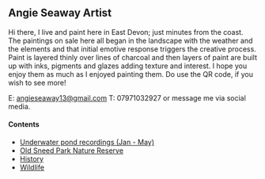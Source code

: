 ## Angie Seaway Artist

Hi there, I live and paint here in East Devon; just minutes from the coast. The paintings on sale here all began in the landscape with the weather and the elements and that initial emotive response triggers the creative process. Paint is layered thinly over lines of charcoal and then layers of paint are built up with inks, pigments and glazes adding texture and interest. I hope you enjoy them as much as I enjoyed painting them. Do use the QR code, if you wish to see more!

E: angieseaway13@gmail.com
T:  07971032927 or message me via social media. 

#### Contents 

- [Underwater pond recordings (Jan - May)](https://jackhalgh.github.io/The-Seasonal-Soundscape-Project/January)
- [Old Sneed Park Nature Reserve](https://jackhalgh.github.io/The-Seasonal-Soundscape-Project/Reserve)
- [History](https://jackhalgh.github.io/The-Seasonal-Soundscape-Project/History)
- [Wildlife](https://jackhalgh.github.io/The-Seasonal-Soundscape-Project/Wildlife)
